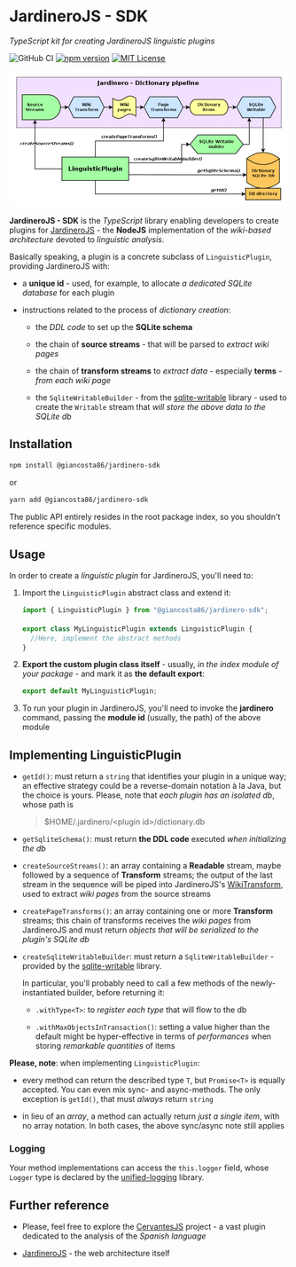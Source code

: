 # JardineroJS - SDK

_TypeScript kit for creating JardineroJS linguistic plugins_

![GitHub CI](https://github.com/giancosta86/JardineroJS-sdk/actions/workflows/publish-to-npm.yml/badge.svg)
[![npm version](https://badge.fury.io/js/@giancosta86%2Fjardinero-sdk.svg)](https://badge.fury.io/js/@giancosta86%2Fjardinero-sdk)
[![MIT License](https://img.shields.io/badge/license-MIT-blue.svg?style=flat)](/LICENSE)

![Overview](./docs/diagrams/overview.png)

**JardineroJS - SDK** is the _TypeScript_ library enabling developers to create plugins for [JardineroJS](https://github.com/giancosta86/JardineroJS) - the **NodeJS** implementation of the _wiki-based architecture_ devoted to _linguistic analysis_.

Basically speaking, a plugin is a concrete subclass of `LinguisticPlugin`, providing JardineroJS with:

- a **unique id** - used, for example, to allocate _a dedicated SQLite database_ for each plugin

- instructions related to the process of _dictionary creation_:

  - the _DDL code_ to set up the **SQLite schema**

  - the chain of **source streams** - that will be parsed to _extract wiki pages_

  - the chain of **transform streams** to _extract data_ - especially **terms** - _from each wiki page_

  - the `SqliteWritableBuilder` - from the [sqlite-writable](https://github.com/giancosta86/sqlite-writable) library - used to create the `Writable` stream that _will store the above data to the SQLite db_

## Installation

```bash
npm install @giancosta86/jardinero-sdk
```

or

```bash
yarn add @giancosta86/jardinero-sdk
```

The public API entirely resides in the root package index, so you shouldn't reference specific modules.

## Usage

In order to create a _linguistic plugin_ for JardineroJS, you'll need to:

1. Import the `LinguisticPlugin` abstract class and extend it:

   ```typescript
   import { LinguisticPlugin } from "@giancosta86/jardinero-sdk";

   export class MyLinguisticPlugin extends LinguisticPlugin {
     //Here, implement the abstract methods
   }
   ```

1. **Export the custom plugin class itself** - usually, _in the index module of your package_ - and mark it as **the default export**:

   ```typescript
   export default MyLinguisticPlugin;
   ```

1. To run your plugin in JardineroJS, you'll need to invoke the **jardinero** command, passing the **module id** (usually, the path) of the above module

## Implementing LinguisticPlugin

- `getId()`: must return a `string` that identifies your plugin in a unique way; an effective strategy could be a reverse-domain notation à la Java, but the choice is yours. Please, note that _each plugin has an isolated db_, whose path is

  > $HOME/.jardinero/\<plugin id\>/dictionary.db

- `getSqliteSchema()`: must return **the DDL code** executed _when initializing the db_

- `createSourceStreams()`: an array containing a **Readable** stream, maybe followed by a sequence of **Transform** streams; the output of the last stream in the sequence will be piped into JardineroJS's [WikiTransform](https://github.com/giancosta86/wiki-transform), used to extract _wiki pages_ from the source streams

- `createPageTransforms()`: an array containing one or more **Transform** streams; this chain of transforms receives the _wiki pages_ from JardineroJS and must return _objects that will be serialized to the plugin's SQLite db_

- `createSqliteWritableBuilder`: must return a `SqliteWritableBuilder` - provided by the [sqlite-writable](https://github.com/giancosta86/sqlite-writable) library.

  In particular, you'll probably need to call a few methods of the newly-instantiated builder, before returning it:

  - `.withType<T>`: to _register each type_ that will flow to the db

  - `.withMaxObjectsInTransaction()`: setting a value higher than the default might be hyper-effective in terms of _performances_ when storing _remarkable quantities_ of items

**Please, note**: when implementing `LinguisticPlugin`:

- every method can return the described type `T`, but `Promise<T>` is equally accepted. You can even mix sync- and async-methods. The only exception is `getId()`, that must _always_ return `string`

- in lieu of an _array_, a method can actually return _just a single item_, with no array notation. In both cases, the above sync/async note still applies

### Logging

Your method implementations can access the `this.logger` field, whose `Logger` type is declared by the [unified-logging](https://github.com/giancosta86/unified-logging) library.

## Further reference

- Please, feel free to explore the [CervantesJS](https://github.com/giancosta86/CervantesJS) project - a vast plugin dedicated to the analysis of the _Spanish language_

- [JardineroJS](https://github.com/giancosta86/JardineroJS) - the web architecture itself
